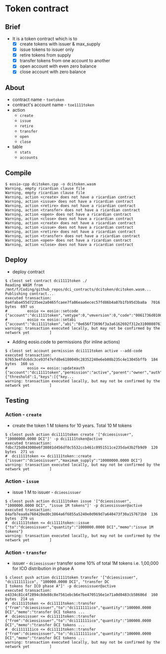 # Token contract
## Brief
* It is a token contract which is to 
	- [x] create tokens with issuer & max_supply
	- [x] issue tokens to issuer only
	- [x] retire tokens from supply
	- [x] transfer tokens from one account to another
	- [x] open account with even zero balance
	- [x] close account with zero balance

## About
* contract name - `toetoken`
* contract's account name - `toe1111token`
* action
	- `create`
	- `issue`
	- `retire`
	- `transfer`
	- `open`
	- `close`
* table
	- `stats`
	- `accounts`

## Compile
```console
$ eosio-cpp dcitoken.cpp -o dcitoken.wasm
Warning, empty ricardian clause file
Warning, empty ricardian clause file
Warning, action <create> does not have a ricardian contract
Warning, action <issue> does not have a ricardian contract
Warning, action <retire> does not have a ricardian contract
Warning, action <transfer> does not have a ricardian contract
Warning, action <open> does not have a ricardian contract
Warning, action <close> does not have a ricardian contract
Warning, action <create> does not have a ricardian contract
Warning, action <issue> does not have a ricardian contract
Warning, action <retire> does not have a ricardian contract
Warning, action <transfer> does not have a ricardian contract
Warning, action <open> does not have a ricardian contract
Warning, action <close> does not have a ricardian contract
```

## Deploy
* deploy contract
```console
$ cleost set contract dci1111token ./
Reading WASM from /mnt/f/Coding/github_repos/dci_contracts/dcitoken/dcitoken.wasm...
Publishing contract...
executed transaction: 0a4faba455d7235ee2a0465fcaee7fa86eaa6ecec57fd86b4a87b1fb95d3ba8a  7016 bytes  697 us
#         eosio <= eosio::setcode               {"account":"dci1111token","vmtype":0,"vmversion":0,"code":"0061736d0100000001a0011b60000060017e00600...
#         eosio <= eosio::setabi                {"account":"dci1111token","abi":"0e656f73696f3a3a6162692f312e310008076163636f756e7400010762616c616e6...
warning: transaction executed locally, but may not be confirmed by the network yet         ]
```
* Adding eosio.code to permissions (for inline actions)
```console
$ cleost set account permission dci1111token active --add-code
executed transaction: 67653e4fdc6dc3ce93f47efd8e6180049c28352240e6eb08b235c4e13045bffb  184 bytes  160 us
#         eosio <= eosio::updateauth            {"account":"dci1111token","permission":"active","parent":"owner","auth":{"threshold":1,"keys":[{"key...
warning: transaction executed locally, but may not be confirmed by the network yet         ]
```

## Testing
### Action - `create`
* create the token 1 M tokens for 10 years. Total 10 M tokens
```console
$ cleost push action dci1111token create '["dcieosissuer", "10000000.0000 DCI"]' -p dci1111token@active
executed transaction: fdbc725d043008e6f38081d456df0c5532ccb461c0951511ce235da43b2fb9d9  120 bytes  271 us
#  dci1111token <= dci1111token::create         {"issuer":"dcieosissuer","maximum_supply":"10000000.0000 DCI"}
warning: transaction executed locally, but may not be confirmed by the network yet         ]
```

### Action - `issue`
* issue 1 M to issuer - `dcieosissuer`
```console
$ cleost push action dci1111token issue '["dcieosissuer", "1000000.0000 DCI", "issue 1M tokens"]' -p dcieosissuer@active
executed transaction: 84afb7eaa0a768420ed0c3864a6f6855a5240e0d969d7a640473f30a157671b0  136 bytes  279 us
#  dci1111token <= dci1111token::issue          {"to":"dcieosissuer","quantity":"1000000.0000 DCI","memo":"issue 1M tokens"}
warning: transaction executed locally, but may not be confirmed by the network yet         ]
```

### Action - `transfer`
* issuer - `dcieosissuer` transfer some 10% of total 1M tokens i.e. 1,00,000 for ICO distribution in phase A
```console
$ cleost push action dci1111token transfer '["dcieosissuer", "dci111111ico", "100000.0000 DCI", "transfer DC
I tokens for ICO phase A"]' -p dcieosissuer@active
executed transaction: e4334c81c4f2894c8de88c8e7561ebcb6e7be4705156e1e71a0d0483cb58686d  160 bytes  214 us
#  dci1111token <= dci1111token::transfer       {"from":"dcieosissuer","to":"dci111111ico","quantity":"100000.0000 DCI","memo":"transfer DCI tokens ...
#  dcieosissuer <= dci1111token::transfer       {"from":"dcieosissuer","to":"dci111111ico","quantity":"100000.0000 DCI","memo":"transfer DCI tokens ...
#  dci111111ico <= dci1111token::transfer       {"from":"dcieosissuer","to":"dci111111ico","quantity":"100000.0000 DCI","memo":"transfer DCI tokens ...
warning: transaction executed locally, but may not be confirmed by the network yet         ]
```
